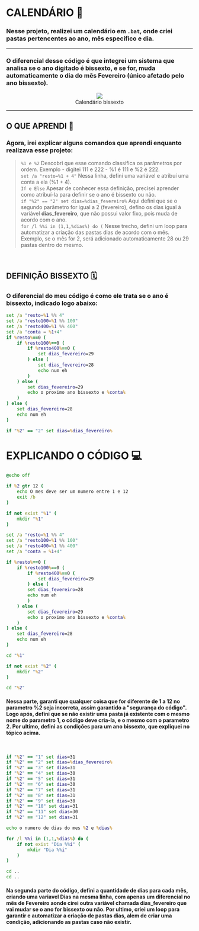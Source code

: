 # CALENDÁRIO 📆  
### Nesse projeto, realizei um calendário em `.bat`, onde criei pastas pertencentes ao ano, mês específico e dia.  

---  

### O diferencial desse código é que integrei um sistema que analisa se o ano digitado é bissexto, e se for, muda automaticamente o dia do mês **Fevereiro** (único afetado pelo ano bissexto).

<div align="center">  
<img src="https://s2-oglobo.glbimg.com/Iq8inDgVwvx3yu96Xs8dkceDOQo=/600x0/filters:quality(50)/https://i.s3.glbimg.com/v1/AUTH_da025474c0c44edd99332dddb09cabe8/internal_photos/bs/2023/i/A/6u6EsXRwWBiBfAgse3NA/whatsapp-image-2023-12-31-at-07.34.57.jpeg">  
</div>  
<div align="center"> Calendário bissexto </div>  

---  

## O QUE APRENDI 🧠  
### Agora, irei explicar alguns comandos que aprendi enquanto realizava esse projeto:

>`%1 e %2` Descobri que esse comando classifica os parâmetros por ordem. Exemplo - digitei 111 e 222 - %1 é 111 e %2 é 222.  
>`set /a "resto=%1 + 4"` Nessa linha, defini uma variável e atribuí uma conta a ela (%1 + 4).  
>`If e Else` Apesar de conhecer essa definição, precisei aprender como atribuí-la para definir se o ano é bissexto ou não.  
>`if "%2" == "2" set dias=%dias_fevereiro%` Aqui defini que se o segundo parâmetro for igual a 2 (fevereiro), defino os dias igual à variável **dias_fevereiro**, que não possui valor fixo, pois muda de acordo com o ano.  
>`for /l %%i in (1,1,%dias%) do (` Nesse trecho, defini um loop para automatizar a criação das pastas dias de acordo com o mês. Exemplo, se o mês for 2, será adicionado automaticamente 28 ou 29 pastas dentro do mesmo.  

<br>  

## DEFINIÇÃO BISSEXTO 🗓️  
### O diferencial do meu código é como ele trata se o ano é bissexto, indicado logo abaixo:

```bat
set /a "resto=%1 %% 4"
set /a "resto100=%1 %% 100"
set /a "resto400=%1 %% 400"
set /a "conta = %1+4"
if %resto%==0 (
    if %resto100%==0 (
        if %resto400%==0 (
            set dias_fevereiro=29
        ) else (
            set dias_fevereiro=28
            echo num eh
        )
    ) else (
        set dias_fevereiro=29
        echo o proximo ano bissexto e %conta%
    )
) else (
    set dias_fevereiro=28
    echo num eh
)

if "%2" == "2" set dias=%dias_fevereiro%

```
# EXPLICANDO O CÓDIGO 💻

```bat
@echo off

if %2 gtr 12 (
    echo O mes deve ser um numero entre 1 e 12
    exit /b
)

if not exist "%1" (
    mkdir "%1"
)

set /a "resto=%1 %% 4"
set /a "resto100=%1 %% 100"
set /a "resto400=%1 %% 400"
set /a "conta = %1+4"

if %resto%==0 (
    if %resto100%==0 (
        if %resto400%==0 (
            set dias_fevereiro=29
        ) else (
        set dias_fevereiro=28
        echo num eh
        )
    ) else (
        set dias_fevereiro=29
        echo o proximo ano bissexto e %conta%
    )
) else (
    set dias_fevereiro=28
    echo num eh
)

cd "%1"

if not exist "%2" (
    mkdir "%2"
)

cd "%2"
```

#### Nessa parte, garanti que qualquer coisa que for diferente de 1 a 12 no parametro %2 seja incorreta, assim garantido a "segurança do código". Logo após, defini que se não existir uma pasta já existente com o mesmo nome do parametro 1, o código deve cria-la, e o mesmo com o parametro 2. Por ultimo, defini as condições para um ano bissexto, que expliquei no tópico acima.
<br>

```bat
if "%2" == "1" set dias=31
if "%2" == "2" set dias=%dias_fevereiro%
if "%2" == "3" set dias=31
if "%2" == "4" set dias=30
if "%2" == "5" set dias=31
if "%2" == "6" set dias=30
if "%2" == "7" set dias=31
if "%2" == "8" set dias=31
if "%2" == "9" set dias=30
if "%2" == "10" set dias=31
if "%2" == "11" set dias=30
if "%2" == "12" set dias=31

echo o numero de dias do mes %2 e %dias%

for /l %%i in (1,1,%dias%) do (
    if not exist "Dia %%i" (
        mkdir "Dia %%i"
    )
)

cd ..
cd ..

```
#### Na segunda parte do código, defini a quantidade de dias para cada mês, criando uma variavel **Dias** na mesma linha, com apenas um diferencial no mês de **Fevereiro** aonde cirei outra variável chamada **dias_fevereiro** que vai mudar se o ano for bissexto ou não. Por ultimo, criei um loop para garantir e automatizar a criação de pastas **dias**, alem de criar uma condição, adicionando as pastas caso não existir.
